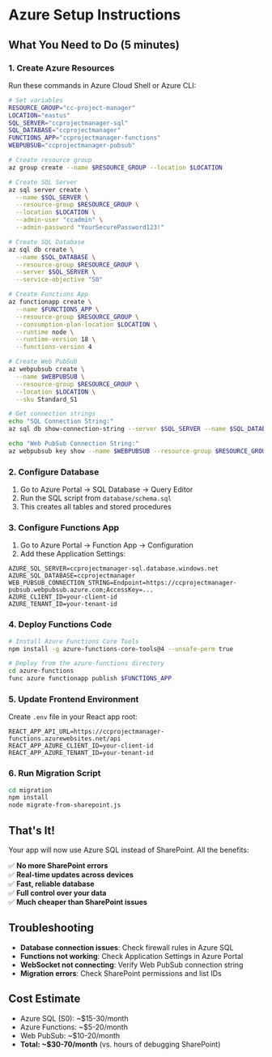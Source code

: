 # Azure Setup Instructions

## What You Need to Do (5 minutes)

### 1. Create Azure Resources

Run these commands in Azure Cloud Shell or Azure CLI:

```bash
# Set variables
RESOURCE_GROUP="cc-project-manager"
LOCATION="eastus"
SQL_SERVER="ccprojectmanager-sql"
SQL_DATABASE="ccprojectmanager"
FUNCTIONS_APP="ccprojectmanager-functions"
WEBPUBSUB="ccprojectmanager-pubsub"

# Create resource group
az group create --name $RESOURCE_GROUP --location $LOCATION

# Create SQL Server
az sql server create \
  --name $SQL_SERVER \
  --resource-group $RESOURCE_GROUP \
  --location $LOCATION \
  --admin-user "ccadmin" \
  --admin-password "YourSecurePassword123!"

# Create SQL Database
az sql db create \
  --name $SQL_DATABASE \
  --resource-group $RESOURCE_GROUP \
  --server $SQL_SERVER \
  --service-objective "S0"

# Create Functions App
az functionapp create \
  --name $FUNCTIONS_APP \
  --resource-group $RESOURCE_GROUP \
  --consumption-plan-location $LOCATION \
  --runtime node \
  --runtime-version 18 \
  --functions-version 4

# Create Web PubSub
az webpubsub create \
  --name $WEBPUBSUB \
  --resource-group $RESOURCE_GROUP \
  --location $LOCATION \
  --sku Standard_S1

# Get connection strings
echo "SQL Connection String:"
az sql db show-connection-string --server $SQL_SERVER --name $SQL_DATABASE --client ado.net

echo "Web PubSub Connection String:"
az webpubsub key show --name $WEBPUBSUB --resource-group $RESOURCE_GROUP --query primaryConnectionString -o tsv
```

### 2. Configure Database

1. Go to Azure Portal → SQL Database → Query Editor
2. Run the SQL script from `database/schema.sql`
3. This creates all tables and stored procedures

### 3. Configure Functions App

1. Go to Azure Portal → Function App → Configuration
2. Add these Application Settings:

```
AZURE_SQL_SERVER=ccprojectmanager-sql.database.windows.net
AZURE_SQL_DATABASE=ccprojectmanager
WEB_PUBSUB_CONNECTION_STRING=Endpoint=https://ccprojectmanager-pubsub.webpubsub.azure.com;AccessKey=...
AZURE_CLIENT_ID=your-client-id
AZURE_TENANT_ID=your-tenant-id
```

### 4. Deploy Functions Code

```bash
# Install Azure Functions Core Tools
npm install -g azure-functions-core-tools@4 --unsafe-perm true

# Deploy from the azure-functions directory
cd azure-functions
func azure functionapp publish $FUNCTIONS_APP
```

### 5. Update Frontend Environment

Create `.env` file in your React app root:

```env
REACT_APP_API_URL=https://ccprojectmanager-functions.azurewebsites.net/api
REACT_APP_AZURE_CLIENT_ID=your-client-id
REACT_APP_AZURE_TENANT_ID=your-tenant-id
```

### 6. Run Migration Script

```bash
cd migration
npm install
node migrate-from-sharepoint.js
```

## That's It!

Your app will now use Azure SQL instead of SharePoint. All the benefits:

✅ **No more SharePoint errors**  
✅ **Real-time updates across devices**  
✅ **Fast, reliable database**  
✅ **Full control over your data**  
✅ **Much cheaper than SharePoint issues**

## Troubleshooting

- **Database connection issues**: Check firewall rules in Azure SQL
- **Functions not working**: Check Application Settings in Azure Portal
- **WebSocket not connecting**: Verify Web PubSub connection string
- **Migration errors**: Check SharePoint permissions and list IDs

## Cost Estimate

- Azure SQL (S0): ~$15-30/month
- Azure Functions: ~$5-20/month  
- Web PubSub: ~$10-20/month
- **Total: ~$30-70/month** (vs. hours of debugging SharePoint)
